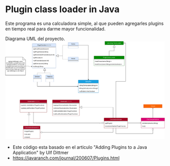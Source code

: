 # Plugin class loader in Java
Este programa es una calculadora simple, al que pueden agregarles plugins en tiempo real para darme mayor funcionalidad.

Diagrama UML del proyecto.
 <img src="https://github.com/santozzi/plugin/blob/master/UMLPlugin.png" width="1700" title="UML">

   * Este código esta basado en el articulo "Adding Plugins to a Java Application" by Ulf Dittmer
   * https://javaranch.com/journal/200607/Plugins.html
 

